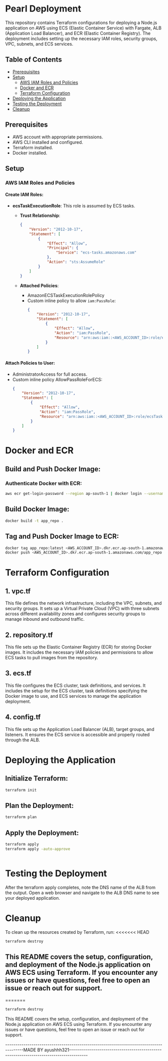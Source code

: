 # Pearl Deployment

                                                            

This repository contains Terraform configurations for deploying a Node.js application on AWS using ECS (Elastic Container Service) with Fargate, ALB (Application Load Balancer), and ECR (Elastic Container Registry). The deployment includes setting up the necessary IAM roles, security groups, VPC, subnets, and ECS services.

## Table of Contents

- [Prerequisites](#prerequisites)
- [Setup](#setup)
  - [AWS IAM Roles and Policies](#aws-iam-roles-and-policies)
  - [Docker and ECR](#docker-and-ecr)
  - [Terraform Configuration](#terraform-configuration)
- [Deploying the Application](#deploying-the-application)
- [Testing the Deployment](#testing-the-deployment)
- [Cleanup](#cleanup)

## Prerequisites

- AWS account with appropriate permissions.
- AWS CLI installed and configured.
- Terraform installed.
- Docker installed.

## Setup

### AWS IAM Roles and Policies

#### Create IAM Roles:

- **ecsTaskExecutionRole**: This role is assumed by ECS tasks.

  - **Trust Relationship**:
    ```json
    {
        "Version": "2012-10-17",
        "Statement": [
            {
                "Effect": "Allow",
                "Principal": {
                    "Service": "ecs-tasks.amazonaws.com"
                },
                "Action": "sts:AssumeRole"
            }
        ]
    }
    ```

  - **Attached Policies**:
    - AmazonECSTaskExecutionRolePolicy
    - Custom inline policy to allow `iam:PassRole`:
      ```json
      {
          "Version": "2012-10-17",
          "Statement": [
              {
                  "Effect": "Allow",
                  "Action": "iam:PassRole",
                  "Resource": "arn:aws:iam::<AWS_ACCOUNT_ID>:role/ecsTaskExecutionRole"
              }
          ]
      }
      ```

#### Attach Policies to User:

- AdministratorAccess for full access.
- Custom inline policy AllowPassRoleForECS:
  ```json
  {
      "Version": "2012-10-17",
      "Statement": [
          {
              "Effect": "Allow",
              "Action": "iam:PassRole",
              "Resource": "arn:aws:iam::<AWS_ACCOUNT_ID>:role/ecsTaskExecutionRole"
          }
      ]
  }


# Docker and ECR

## Build and Push Docker Image:

### Authenticate Docker with ECR:

```sh
aws ecr get-login-password --region ap-south-1 | docker login --username AWS --password-stdin <AWS_ACCOUNT_ID>.dkr.ecr.ap-south-1.amazonaws.com
```
## Build Docker Image:

```sh
docker build -t app_repo .

```
## Tag and Push Docker Image to ECR:

```sh
docker tag app_repo:latest <AWS_ACCOUNT_ID>.dkr.ecr.ap-south-1.amazonaws.com/app_repo:latest
docker push <AWS_ACCOUNT_ID>.dkr.ecr.ap-south-1.amazonaws.com/app_repo:latest


```

# Terraform Configuration

## 1. vpc.tf
This file defines the network infrastructure, including the VPC, subnets, and security groups. It sets up a Virtual Private Cloud (VPC) with three subnets across different availability zones and configures security groups to manage inbound and outbound traffic.

## 2. repository.tf
This file sets up the Elastic Container Registry (ECR) for storing Docker images. It includes the necessary IAM policies and permissions to allow ECS tasks to pull images from the repository.

## 3. ecs.tf
This file configures the ECS cluster, task definitions, and services. It includes the setup for the ECS cluster, task definitions specifying the Docker image to use, and ECS services to manage the application deployment.

## 4. config.tf
This file sets up the Application Load Balancer (ALB), target groups, and listeners. It ensures the ECS service is accessible and properly routed through the ALB.

# Deploying the Application

## Initialize Terraform:

```sh
terraform init


```

## Plan the Deployment:

```sh
terraform plan


```

## Apply the Deployment:

```sh
terraform apply
terraform apply -auto-approve



```

# Testing the Deployment

After the terraform apply completes, note the DNS name of the ALB from the output. Open a web browser and navigate to the ALB DNS name to see your deployed application.

# Cleanup

To clean up the resources created by Terraform, run:
<<<<<<< HEAD

```sh
terraform destroy
```

## This README covers the setup, configuration, and deployment of the Node.js application on AWS ECS using Terraform. If you encounter any issues or have questions, feel free to open an issue or reach out for support.
=======

```sh
terraform destroy
```

This README covers the setup, configuration, and deployment of the Node.js application on AWS ECS using Terraform. If you encounter any issues or have questions, feel free to open an issue or reach out for support.


---------------------------------------------------------------------------------------MADE BY ayushhh321---------------------------------------------------------------------------------------
